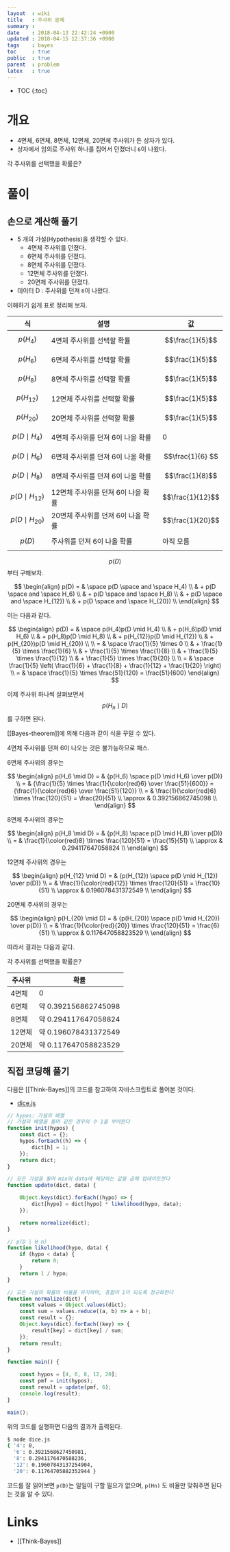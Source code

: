 ```yaml
---
layout  : wiki
title   : 주사위 문제
summary : 
date    : 2018-04-13 22:42:24 +0900
updated : 2018-04-15 12:37:36 +0900
tags    : bayes
toc     : true
public  : true
parent  : problem
latex   : true
---
```

* TOC
{:toc}

# 개요

* 4면체, 6면체, 8면체, 12면체, 20면체 주사위가 든 상자가 있다.
* 상자에서 임의로 주사위 하나를 집어서 던졌더니 `6`이 나왔다.

>
각 주사위를 선택했을 확률은?


# 풀이

## 손으로 계산해 풀기


* 5 개의 가설(Hypothesis)을 생각할 수 있다.
    * 4면체 주사위를 던졌다.
    * 6면체 주사위를 던졌다.
    * 8면체 주사위를 던졌다.
    * 12면체 주사위를 던졌다.
    * 20면체 주사위를 던졌다.
* 데이터 D : 주사위를 던져 `6`이 나왔다.

이해하기 쉽게 표로 정리해 보자.

| 식                   | 설명                               | 값               |
|----------------------|------------------------------------|------------------|
| $$p(H_4)$$           | 4면체 주사위를 선택할 확률         | $$\frac{1}{5}$$  |
| $$p(H_6)$$           | 6면체 주사위를 선택할 확률         | $$\frac{1}{5}$$  |
| $$p(H_8)$$           | 8면체 주사위를 선택할 확률         | $$\frac{1}{5}$$  |
| $$p(H_{12})$$        | 12면체 주사위를 선택할 확률        | $$\frac{1}{5}$$  |
| $$p(H_{20})$$        | 20면체 주사위를 선택할 확률        | $$\frac{1}{5}$$  |
| $$p(D \mid H_4)$$    | 4면체 주사위를 던져 6이 나올 확률  | 0                |
| $$p(D \mid H_6)$$    | 6면체 주사위를 던져 6이 나올 확률  | $$\frac{1}{6} $$ |
| $$p(D \mid H_8)$$    | 8면체 주사위를 던져 6이 나올 확률  | $$\frac{1}{8}$$  |
| $$p(D \mid H_{12})$$ | 12면체 주사위를 던져 6이 나올 확률 | $$\frac{1}{12}$$ |
| $$p(D \mid H_{20})$$ | 20면체 주사위를 던져 6이 나올 확률 | $$\frac{1}{20}$$ |
| $$p(D)$$             | 주사위를 던져 6이 나올 확률        | 아직 모름        |

$$p(D)$$ 부터 구해보자.

$$
\begin{align}
p(D) = & \space p(D \space and \space H_4) \\
        & + p(D \space and \space H_6) \\
        & + p(D \space and \space H_8) \\
        & + p(D \space and \space H_{12}) \\
        & + p(D \space and \space H_{20}) \\
\end{align}
$$

이는 다음과 같다.

$$
\begin{align}
p(D) = & \space p(H_4)p(D \mid H_4) \\
        & + p(H_6)p(D \mid H_6) \\
        & + p(H_8)p(D \mid H_8) \\
        & + p(H_{12})p(D \mid H_{12}) \\
        & + p(H_{20})p(D \mid H_{20}) \\
\\
    = & \space \frac{1}{5} \times 0 \\
        & + \frac{1}{5} \times \frac{1}{6} \\
        & + \frac{1}{5} \times \frac{1}{8} \\
        & + \frac{1}{5} \times \frac{1}{12} \\
        & + \frac{1}{5} \times \frac{1}{20} \\
\\
    = & \space \frac{1}{5} \left( \frac{1}{6} + \frac{1}{8} + \frac{1}{12} + \frac{1}{20} \right) \\
    = & \space \frac{1}{5} \times \frac{51}{120} = \frac{51}{600}
\end{align}
$$

이제 주사위 하나씩 살펴보면서 $$p(H_n \mid D)$$를 구하면 된다.

[[Bayes-theorem]]에 의해 다음과 같이 식을 꾸밀 수 있다.

4면체 주사위를 던져 6이 나오는 것은 불가능하므로 패스.

6면체 주사위의 경우는

$$
\begin{align}
p(H_6 \mid D)
    = & {p(H_6) \space p(D \mid H_6) \over p(D)} \\
    = & {\frac{1}{5} \times \frac{1}{\color{red}6} \over \frac{51}{600}}
        = {\frac{1}{\color{red}6} \over \frac{51}{120}} \\
    = & \frac{1}{\color{red}6} \times \frac{120}{51} = \frac{20}{51} \\
\approx & 0.392156862745098 \\
\end{align}
$$

8면체 주사위의 경우는

$$
\begin{align}
p(H_8 \mid D)
    = & {p(H_8) \space p(D \mid H_8) \over p(D)} \\
    = & \frac{1}{\color{red}8} \times \frac{120}{51} = \frac{15}{51} \\
\approx & 0.294117647058824 \\
\end{align}
$$

12면체 주사위의 경우는

$$
\begin{align}
p(H_{12} \mid D)
    = & {p(H_{12}) \space p(D \mid H_{12}) \over p(D)} \\
    = & \frac{1}{\color{red}{12}} \times \frac{120}{51} = \frac{10}{51} \\
\approx & 0.196078431372549 \\
\end{align}
$$

20면체 주사위의 경우는

$$
\begin{align}
p(H_{20} \mid D)
    = & {p(H_{20}) \space p(D \mid H_{20}) \over p(D)} \\
    = & \frac{1}{\color{red}{20}} \times \frac{120}{51} = \frac{6}{51} \\
\approx & 0.117647058823529 \\
\end{align}
$$

따라서 결과는 다음과 같다.

>
각 주사위를 선택했을 확률은?


| 주사위 | 확률                 |
|--------|----------------------|
| 4면체  | 0                    |
| 6면체  | 약 0.392156862745098 |
| 8면체  | 약 0.294117647058824 |
| 12면체 | 약 0.196078431372549 |
| 20면체 | 약 0.117647058823529 |


## 직접 코딩해 풀기


다음은 [[Think-Bayes]]의 코드를 참고하여 자바스크립트로 풀어본 것이다.

* [dice.js](https://github.com/johngrib/think-bayes-study/blob/master/code/dice.js )


```javascript
// hypos: 가설의 배열
// 가설의 배열을 돌며 같은 경우의 수 1을 부여한다
function init(hypos) {
    const dict = {};
    hypos.forEach((h) => {
        dict[h] = 1;
    });
    return dict;
}

// 모든 가설을 돌며 mix의 data에 해당하는 값을 곱해 업데이트한다
function update(dict, data) {

    Object.keys(dict).forEach((hypo) => {
        dict[hypo] = dict[hypo] * likelihood(hypo, data);
    });

    return normalize(dict);
}

// p(D | H_n)
function likelihood(hypo, data) {
    if (hypo < data) {
        return 0;
    }
    return 1 / hypo;
}

// 모든 가설의 확률의 비율을 유지하며, 총합이 1이 되도록 정규화한다
function normalize(dict) {
    const values = Object.values(dict);
    const sum = values.reduce((a, b) => a + b);
    const result = {};
    Object.keys(dict).forEach((key) => {
        result[key] = dict[key] / sum;
    });
    return result;
}

function main() {

    const hypos = [4, 6, 8, 12, 20];
    const pmf = init(hypos);
    const result = update(pmf, 6);
    console.log(result);
}

main();
```

위의 코드를 실행하면 다음의 결과가 출력된다.

```bash
$ node dice.js
{ '4': 0,
  '6': 0.3921568627450981,
  '8': 0.2941176470588236,
  '12': 0.19607843137254904,
  '20': 0.11764705882352944 }
```

코드를 잘 읽어보면 `p(D)`는 일일이 구할 필요가 없으며, `p(Hn)` 도 비율만 맞춰주면 된다는 것을 알 수 있다.

# Links

* [[Think-Bayes]]
